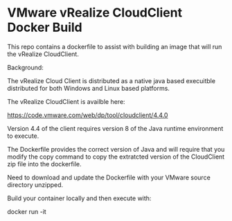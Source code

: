 # VMware vRealize CloudClient Docker Build
This repo contains a dockerfile to assist with building an image that will run the vRealize CloudClient.

Background:

The vRealize Cloud Client is distributed as a native java based execuitble distributed for both Windows and Linux based platforms.

The vRealize CloudClient is availble here:

https://code.vmware.com/web/dp/tool/cloudclient/4.4.0

Version 4.4 of the client requires version 8 of the Java runtime environment to execute.

The Dockerfile provides the correct version of Java and will require that you modify the copy command to copy the extratcted version of the CloudClient zip file into the dockerfile.

Need to download and update the Dockerfile with your VMware source directory unzipped.

Build your container locally and then execute with:

docker run -it <image name> 